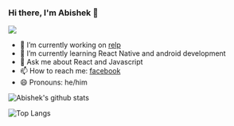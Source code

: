 ### Hi there, I'm Abishek 👋

![](https://komarev.com/ghpvc/?username=vj-abishek)

- 🔭 I’m currently working on [relp](https://github.com/vj-abishek/airdrop)
- 🌱 I’m currently learning React Native and android development
- 💬 Ask me about React and Javascript
- 📫 How to reach me: [facebook](https://www.facebook.com/vj.abishek)
- 😄 Pronouns: he/him


![Abishek's github stats](https://abigo-stats.abigo.vercel.app/api?username=vj-abishek&show_icons=true&theme=onedark)

![Top Langs](https://abigo-stats.abigo.vercel.app/api/top-langs/?username=vj-abishek&layout=compact&theme=onedark)